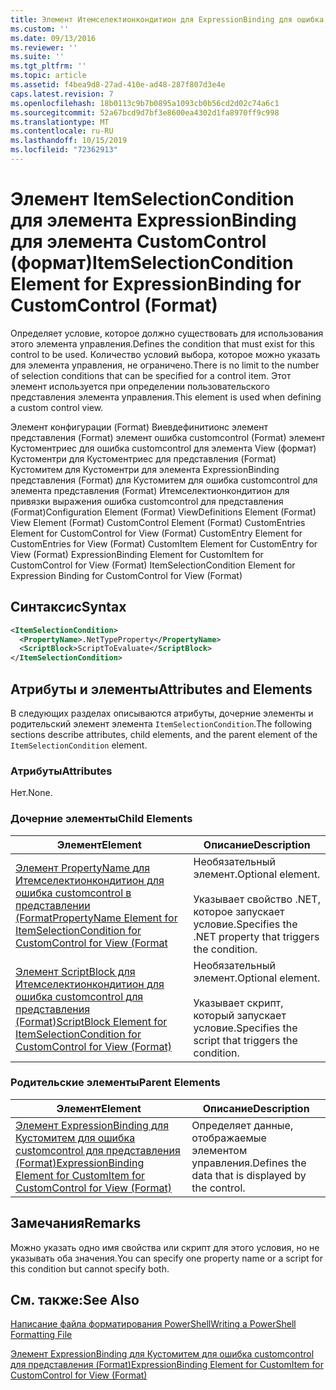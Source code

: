 ```yaml
---
title: Элемент Итемселектионкондитион для ExpressionBinding для ошибка customcontrol (Format) | Документация Майкрософт
ms.custom: ''
ms.date: 09/13/2016
ms.reviewer: ''
ms.suite: ''
ms.tgt_pltfrm: ''
ms.topic: article
ms.assetid: f4bea9d8-27ad-410e-ad48-287f807d3e4e
caps.latest.revision: 7
ms.openlocfilehash: 18b0113c9b7b0895a1093cb0b56cd2d02c74a6c1
ms.sourcegitcommit: 52a67bcd9d7bf3e8600ea4302d1fa8970ff9c998
ms.translationtype: MT
ms.contentlocale: ru-RU
ms.lasthandoff: 10/15/2019
ms.locfileid: "72362913"
---
```

# <a name="itemselectioncondition-element-for-expressionbinding-for-customcontrol-format"></a><span data-ttu-id="81fc0-102">Элемент ItemSelectionCondition для элемента ExpressionBinding для элемента CustomControl (формат)</span><span class="sxs-lookup"><span data-stu-id="81fc0-102">ItemSelectionCondition Element for ExpressionBinding for CustomControl (Format)</span></span>

<span data-ttu-id="81fc0-103">Определяет условие, которое должно существовать для использования этого элемента управления.</span><span class="sxs-lookup"><span data-stu-id="81fc0-103">Defines the condition that must exist for this control to be used.</span></span> <span data-ttu-id="81fc0-104">Количество условий выбора, которое можно указать для элемента управления, не ограничено.</span><span class="sxs-lookup"><span data-stu-id="81fc0-104">There is no limit to the number of selection conditions that can be specified for a control item.</span></span> <span data-ttu-id="81fc0-105">Этот элемент используется при определении пользовательского представления элемента управления.</span><span class="sxs-lookup"><span data-stu-id="81fc0-105">This element is used when defining a custom control view.</span></span>

<span data-ttu-id="81fc0-106">Элемент конфигурации (Format) Виевдефинитионс элемент представления (Format) элемент ошибка customcontrol (Format) элемент Кустоментриес для ошибка customcontrol для элемента View (формат) Кустоментри для Кустоментриес для представления (Format) Кустомитем для Кустоментри для элемента ExpressionBinding представления (Format) для Кустомитем для ошибка customcontrol для элемента представления (Format) Итемселектионкондитион для привязки выражения ошибка customcontrol для представления (Format)</span><span class="sxs-lookup"><span data-stu-id="81fc0-106">Configuration Element (Format) ViewDefinitions Element (Format) View Element (Format) CustomControl Element (Format) CustomEntries Element for CustomControl for View (Format) CustomEntry Element for CustomEntries for View (Format) CustomItem Element for CustomEntry for View (Format) ExpressionBinding Element for CustomItem for CustomControl for View (Format) ItemSelectionCondition Element for Expression Binding for CustomControl for View (Format)</span></span>

## <a name="syntax"></a><span data-ttu-id="81fc0-107">Синтаксис</span><span class="sxs-lookup"><span data-stu-id="81fc0-107">Syntax</span></span>

```xml
<ItemSelectionCondition>
  <PropertyName>.NetTypeProperty</PropertyName>
  <ScriptBlock>ScriptToEvaluate</ScriptBlock>
</ItemSelectionCondition>
```

## <a name="attributes-and-elements"></a><span data-ttu-id="81fc0-108">Атрибуты и элементы</span><span class="sxs-lookup"><span data-stu-id="81fc0-108">Attributes and Elements</span></span>

<span data-ttu-id="81fc0-109">В следующих разделах описываются атрибуты, дочерние элементы и родительский элемент элемента `ItemSelectionCondition`.</span><span class="sxs-lookup"><span data-stu-id="81fc0-109">The following sections describe attributes, child elements, and the parent element of the `ItemSelectionCondition` element.</span></span>

### <a name="attributes"></a><span data-ttu-id="81fc0-110">Атрибуты</span><span class="sxs-lookup"><span data-stu-id="81fc0-110">Attributes</span></span>

<span data-ttu-id="81fc0-111">Нет.</span><span class="sxs-lookup"><span data-stu-id="81fc0-111">None.</span></span>

### <a name="child-elements"></a><span data-ttu-id="81fc0-112">Дочерние элементы</span><span class="sxs-lookup"><span data-stu-id="81fc0-112">Child Elements</span></span>

|<span data-ttu-id="81fc0-113">Элемент</span><span class="sxs-lookup"><span data-stu-id="81fc0-113">Element</span></span>|<span data-ttu-id="81fc0-114">Описание</span><span class="sxs-lookup"><span data-stu-id="81fc0-114">Description</span></span>|
|-------------|-----------------|
|[<span data-ttu-id="81fc0-115">Элемент PropertyName для Итемселектионкондитион для ошибка customcontrol в представлении (Format</span><span class="sxs-lookup"><span data-stu-id="81fc0-115">PropertyName Element for ItemSelectionCondition for CustomControl for View (Format</span></span>](./propertyname-element-for-itemselectioncondition-for-customcontrol-for-view-format.md)|<span data-ttu-id="81fc0-116">Необязательный элемент.</span><span class="sxs-lookup"><span data-stu-id="81fc0-116">Optional element.</span></span><br /><br /> <span data-ttu-id="81fc0-117">Указывает свойство .NET, которое запускает условие.</span><span class="sxs-lookup"><span data-stu-id="81fc0-117">Specifies the .NET property that triggers the condition.</span></span>|
|[<span data-ttu-id="81fc0-118">Элемент ScriptBlock для Итемселектионкондитион для ошибка customcontrol для представления (Format)</span><span class="sxs-lookup"><span data-stu-id="81fc0-118">ScriptBlock Element for ItemSelectionCondition for CustomControl for View (Format)</span></span>](./scriptblock-element-for-itemselectioncondition-for-customcontrol-for-view-format.md)|<span data-ttu-id="81fc0-119">Необязательный элемент.</span><span class="sxs-lookup"><span data-stu-id="81fc0-119">Optional element.</span></span><br /><br /> <span data-ttu-id="81fc0-120">Указывает скрипт, который запускает условие.</span><span class="sxs-lookup"><span data-stu-id="81fc0-120">Specifies the script that triggers the condition.</span></span>|

### <a name="parent-elements"></a><span data-ttu-id="81fc0-121">Родительские элементы</span><span class="sxs-lookup"><span data-stu-id="81fc0-121">Parent Elements</span></span>

|<span data-ttu-id="81fc0-122">Элемент</span><span class="sxs-lookup"><span data-stu-id="81fc0-122">Element</span></span>|<span data-ttu-id="81fc0-123">Описание</span><span class="sxs-lookup"><span data-stu-id="81fc0-123">Description</span></span>|
|-------------|-----------------|
|[<span data-ttu-id="81fc0-124">Элемент ExpressionBinding для Кустомитем для ошибка customcontrol для представления (Format)</span><span class="sxs-lookup"><span data-stu-id="81fc0-124">ExpressionBinding Element for CustomItem for CustomControl for View (Format)</span></span>](./expressionbinding-element-for-customitem-for-customcontrol-for-view-format.md)|<span data-ttu-id="81fc0-125">Определяет данные, отображаемые элементом управления.</span><span class="sxs-lookup"><span data-stu-id="81fc0-125">Defines the data that is displayed by the control.</span></span>|

## <a name="remarks"></a><span data-ttu-id="81fc0-126">Замечания</span><span class="sxs-lookup"><span data-stu-id="81fc0-126">Remarks</span></span>

<span data-ttu-id="81fc0-127">Можно указать одно имя свойства или скрипт для этого условия, но не указывать оба значения.</span><span class="sxs-lookup"><span data-stu-id="81fc0-127">You can specify one property name or a script for this condition but cannot specify both.</span></span>

## <a name="see-also"></a><span data-ttu-id="81fc0-128">См. также:</span><span class="sxs-lookup"><span data-stu-id="81fc0-128">See Also</span></span>

[<span data-ttu-id="81fc0-129">Написание файла форматирования PowerShell</span><span class="sxs-lookup"><span data-stu-id="81fc0-129">Writing a PowerShell Formatting File</span></span>](./writing-a-powershell-formatting-file.md)

[<span data-ttu-id="81fc0-130">Элемент ExpressionBinding для Кустомитем для ошибка customcontrol для представления (Format)</span><span class="sxs-lookup"><span data-stu-id="81fc0-130">ExpressionBinding Element for CustomItem for CustomControl for View (Format)</span></span>](./expressionbinding-element-for-customitem-for-customcontrol-for-view-format.md)
